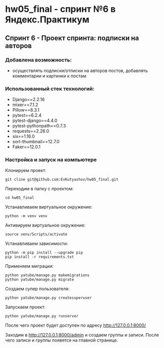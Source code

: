 # hw05_final - спринт №6 в Яндекс.Практикум

## Спринт 6 - Проект спринта: подписки на авторов

### Добавлена возможность:
- осуществлять подписки/отписки на авторов постов, добавлять комментарии и картинки к постам

### Использованный стек технологий:
- Django==2.2.16
- mixer==7.1.2
- Pillow==8.3.1
- pytest==6.2.4
- pytest-django==4.4.0
- pytest-pythonpath==0.7.3
- requests==2.26.0
- six==1.16.0
- sorl-thumbnail==12.7.0
- Faker==12.0.1

### Настройка и запуск на компьютере
Клонируем проект:
```
git cline git@github.com:EvKutyashov/hw05_final.git
```
Переходим в папку с проектом:
```
cd hw05_final
```
Устанавливаем виртуальное окружение:
```
python -m venv venv
```
Активируем виртуальное окружение:
```
source venv/Scripts/activate
```
Устанавливаем зависимости:
```
python -m pip install --upgrade pip
pip install -r requirements.txt
```
Применяем миграции:
```
python yatube/manage.py makemigrations
python yatube/manage.py migrate
```
Создаем супер пользователя:
```
python yatube/manage.py createsuperuser
```
Запускаем проект:
```
python yatube/manage.py runserver
```
После чего проект будет доступен по адресу http://127.0.0.1:8000/

Заходим в http://127.0.0.1:8000/admin и создаем группы и записи. После чего записи и группы появятся на главной странице.
